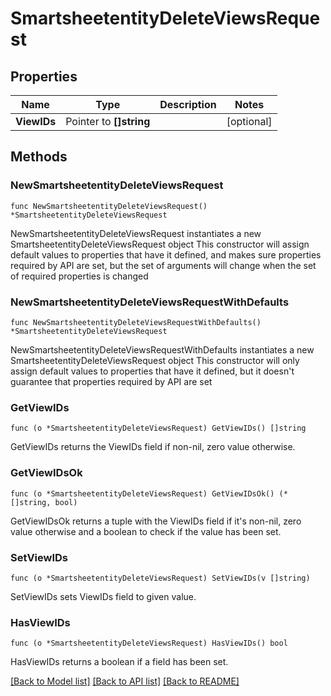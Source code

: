 # SmartsheetentityDeleteViewsRequest

## Properties

Name | Type | Description | Notes
------------ | ------------- | ------------- | -------------
**ViewIDs** | Pointer to **[]string** |  | [optional] 

## Methods

### NewSmartsheetentityDeleteViewsRequest

`func NewSmartsheetentityDeleteViewsRequest() *SmartsheetentityDeleteViewsRequest`

NewSmartsheetentityDeleteViewsRequest instantiates a new SmartsheetentityDeleteViewsRequest object
This constructor will assign default values to properties that have it defined,
and makes sure properties required by API are set, but the set of arguments
will change when the set of required properties is changed

### NewSmartsheetentityDeleteViewsRequestWithDefaults

`func NewSmartsheetentityDeleteViewsRequestWithDefaults() *SmartsheetentityDeleteViewsRequest`

NewSmartsheetentityDeleteViewsRequestWithDefaults instantiates a new SmartsheetentityDeleteViewsRequest object
This constructor will only assign default values to properties that have it defined,
but it doesn't guarantee that properties required by API are set

### GetViewIDs

`func (o *SmartsheetentityDeleteViewsRequest) GetViewIDs() []string`

GetViewIDs returns the ViewIDs field if non-nil, zero value otherwise.

### GetViewIDsOk

`func (o *SmartsheetentityDeleteViewsRequest) GetViewIDsOk() (*[]string, bool)`

GetViewIDsOk returns a tuple with the ViewIDs field if it's non-nil, zero value otherwise
and a boolean to check if the value has been set.

### SetViewIDs

`func (o *SmartsheetentityDeleteViewsRequest) SetViewIDs(v []string)`

SetViewIDs sets ViewIDs field to given value.

### HasViewIDs

`func (o *SmartsheetentityDeleteViewsRequest) HasViewIDs() bool`

HasViewIDs returns a boolean if a field has been set.


[[Back to Model list]](../README.md#documentation-for-models) [[Back to API list]](../README.md#documentation-for-api-endpoints) [[Back to README]](../README.md)


